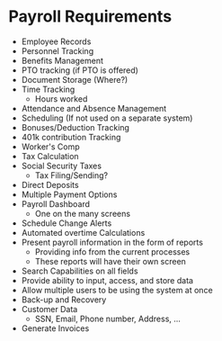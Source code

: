 # Payroll Requirements

* Employee Records
* Personnel Tracking
* Benefits Management
* PTO tracking (if PTO is offered)
* Document Storage (Where?)
* Time Tracking
  * Hours worked
* Attendance and Absence Management
* Scheduling (If not used on a separate system)
* Bonuses/Deduction Tracking
* 401k contribution Tracking
* Worker's Comp
* Tax Calculation
* Social Security Taxes
  * Tax Filing/Sending?
* Direct Deposits
* Multiple Payment Options
* Payroll Dashboard
  * One on the many screens
* Schedule Change Alerts
* Automated overtime Calculations
* Present payroll information in the form of reports
  * Providing info from the current processes
  * These reports will have their own screen
* Search Capabilities on all fields
* Provide ability to input, access, and store data
* Allow multiple users to be using the system at once
* Back-up and Recovery
* Customer Data
  * SSN, Email, Phone number, Address, ...
* Generate Invoices
